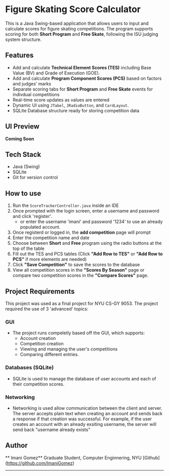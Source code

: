 # Figure Skating Score Calculator

This is a Java Swing-based application that allows users to input and calculate scores for figure skating competitions. The program supports scoring for both **Short Program** and **Free Skate**, following the ISU judging system structure.

## Features
 - Add and calculate **Technical Element Scores (TES)** including Base Value (BV) and Grade of Execution (GOE).
 - Add and calculate **Program Component Scores (PCS)** based on factors and judges' marks
 - Separate scoring tabs for **Short Program** and **Free Skate** events for indivdual competitions
 - Real-time score updates as values are entered
 - Dynamic UI using `JTabel`, `JRadioButton`, and `CardLayout`. 
 - SQLite Database structure ready for storing competition data 

## UI Preview
 **Coming Soon**

## Tech Stack
 - Java (Swing)
 - SQLite 
 - Git for version control

## How to use
1. Run the `ScoreTrackerController.java` inside an IDE
2. Once prompted with the login screen, enter a username and password and click 'register'.
   -  or enter the username 'imani' and password '1234' to use an already populated account. 
3. Once registerd or logged in, the **add competition** page will prompt 
4. Enter the competition name and date
5. Choose between **Short** and **Free** program using the radio buttons at the top of the table
6. Fill out the TES and PCS tables (Click **"Add Row to TES"** or **"Add Row to PCS"** if more elements are needed)
7. Click **"Save Competition"** to save the scores to the database
8. View all competition scores in the **"Scores By Season"** page or compare two competition scores in the **"Compare Scores"** page. 

## Project Requirements
This project was used as a final project for NYU CS-GY 9053.
The project required the use of 3 'advanced' topics: 
### GUI
- The project runs compeletly based off the GUI, which supports: 
	- Account creation
	- Competition creation
	- Viewing and managing the user's competitions
	- Comparing different entries. 
### Databases (SQLite)
- SQLite is used to manage the database of user accounts and each of their competition scores. 
### Networking
- Networking is used allow communication between the client and server. The server accepts plain text when creating an account and sends back a response if that creation was successful. For example, if the user creates an account with an already exsiting username, the server will send back "username already exists"


## Author

 ** Imani Gomez**
Graduate Student, Computer Enginnering, NYU
[Github] (https://github.com/ImaniGomez)

---
